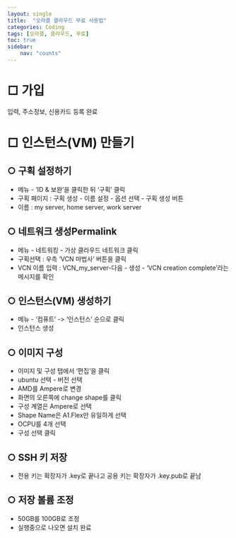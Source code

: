 ```yaml
---
layout: single
title:  "오라클 클라우드 무료 사용법"
categories: Coding
tags: [오라클, 클라우드, 무료]
toc: true
sidebar:
    nav: "counts"
---
```


# □ 가입

입력, 주소정보, 신용카드 등록 완료

# □ 인스턴스(VM) 만들기

## ○ 구획 설정하기

- 메뉴 - ‘ID & 보완’을 클릭한 뒤 ‘구획’ 클릭
- 구획 페이지 : 구획 생성 - 이름 설정 - 옵션 선택 - 구획 생성 버튼
- 이름 : my server, home server, work server

## ○ 네트워크 생성Permalink
- 메뉴 - 네트워킹 - 가상 클라우드 네트워크 클릭
- 구획선택 : 우측 ‘VCN 마법사’ 버튼을 클릭
- VCN 이름 입력 : VCN_my_server-다음 - 생성 - ‘VCN creation complete’라는 메시지를 확인

## ○ 인스턴스(VM) 생성하기

- 메뉴 - ‘컴퓨트’ -> ‘인스턴스’ 순으로 클릭
- 인스턴스 생성

## ○ 이미지 구성

- 이미지 및 구성 탭에서 ‘편집’을 클릭
- ubuntu 선택 - 버전 선택
- AMD를 Ampere로 변경
- 화면의 오른쪽에 change shape를 클릭
- 구성 계열은 Ampere로 선택
- Shape Name은 A1.Flex만 유일하게 선택
- OCPU를 4개 선택
- 구성 선택 클릭

## ○ SSH 키 저장

- 전용 키는 확장자가 .key로 끝나고 공용 키는 확장자가 .key.pub로 끝남

## ○ 저장 볼륨 조정

- 50GB를 100GB로 조정
- 실행중으로 나오면 설치 완료